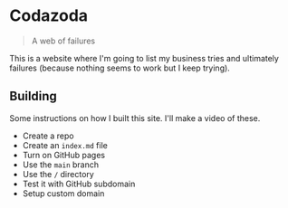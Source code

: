 # Codazoda

> A web of failures

This is a website where I'm going to list my business tries and ultimately failures (because nothing seems to work but I keep trying).

## Building

Some instructions on how I built this site. I'll make a video of these.

- Create a repo
- Create an `index.md` file
- Turn on GitHub pages
- Use the `main` branch
- Use the `/` directory
- Test it with GitHub subdomain
- Setup custom domain